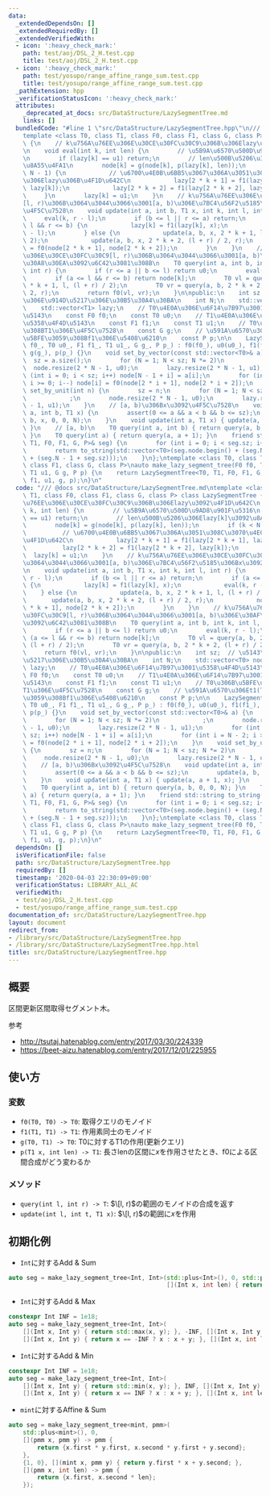 ```yaml
---
data:
  _extendedDependsOn: []
  _extendedRequiredBy: []
  _extendedVerifiedWith:
  - icon: ':heavy_check_mark:'
    path: test/aoj/DSL_2_H.test.cpp
    title: test/aoj/DSL_2_H.test.cpp
  - icon: ':heavy_check_mark:'
    path: test/yosupo/range_affine_range_sum.test.cpp
    title: test/yosupo/range_affine_range_sum.test.cpp
  _pathExtension: hpp
  _verificationStatusIcon: ':heavy_check_mark:'
  attributes:
    _deprecated_at_docs: src/DataStructure/LazySegmentTree.md
    links: []
  bundledCode: "#line 1 \"src/DataStructure/LazySegmentTree.hpp\"\n/// @docs src/DataStructure/LazySegmentTree.md\n\
    template <class T0, class T1, class F0, class F1, class G, class P> class LazySegmentTree\
    \ {\n    // k\u756A\u76EE\u306E\u30CE\u30FC\u30C9\u306B\u306Elazy\u3092\u4F1D\u642C\
    \n    void eval(int k, int len) {\n        // \u5B9A\u6570\u500D\u9AD8\u901F\u5316\
    \n        if (lazy[k] == u1) return;\n        // len\u500B\u5206\u306Elazy[k]\u3092\
    \u8A55\u4FA1\n        node[k] = g(node[k], p(lazy[k], len));\n        if (k <\
    \ N - 1) {\n            // \u6700\u4E0B\u6BB5\u3067\u306A\u3051\u308C\u3070\u4E0B\
    \u306Elazy\u306B\u4F1D\u642C\n            lazy[2 * k + 1] = f1(lazy[2 * k + 1],\
    \ lazy[k]);\n            lazy[2 * k + 2] = f1(lazy[2 * k + 2], lazy[k]);\n   \
    \     }\n        lazy[k] = u1;\n    }\n    // k\u756A\u76EE\u306E\u30CE\u30FC\u30C9\
    [l, r)\u306B\u3064\u3044\u3066\u3001[a, b)\u306E\u7BC4\u56F2\u5185\u306Bx\u3092\
    \u4F5C\u7528\n    void update(int a, int b, T1 x, int k, int l, int r) {\n   \
    \     eval(k, r - l);\n        if (b <= l || r <= a) return;\n        if (a <=\
    \ l && r <= b) {\n            lazy[k] = f1(lazy[k], x);\n            eval(k, r\
    \ - l);\n        } else {\n            update(a, b, x, 2 * k + 1, l, (l + r) /\
    \ 2);\n            update(a, b, x, 2 * k + 2, (l + r) / 2, r);\n            node[k]\
    \ = f0(node[2 * k + 1], node[2 * k + 2]);\n        }\n    }\n    // k\u756A\u76EE\
    \u306E\u30CE\u30FC\u30C9[l, r)\u306B\u3064\u3044\u3066\u3001[a, b)\u306E\u30AF\
    \u30A8\u30EA\u3092\u6C42\u3081\u308B\n    T0 query(int a, int b, int k, int l,\
    \ int r) {\n        if (r <= a || b <= l) return u0;\n        eval(k, r - l);\n\
    \        if (a <= l && r <= b) return node[k];\n        T0 vl = query(a, b, 2\
    \ * k + 1, l, (l + r) / 2);\n        T0 vr = query(a, b, 2 * k + 2, (l + r) /\
    \ 2, r);\n        return f0(vl, vr);\n    }\n\npublic:\n    int sz;  // \u5143\
    \u306E\u914D\u5217\u306E\u30B5\u30A4\u30BA\n    int N;\n    std::vector<T0> node;\n\
    \    std::vector<T1> lazy;\n    // T0\u4E0A\u306E\u6F14\u7B97\u3001\u5358\u4F4D\
    \u5143\n    const F0 f0;\n    const T0 u0;\n    // T1\u4E0A\u306E\u6F14\u7B97\u3001\
    \u5358\u4F4D\u5143\n    const F1 f1;\n    const T1 u1;\n    // T0\u306B\u5BFE\u3059\
    \u308BT1\u306E\u4F5C\u7528\n    const G g;\n    // \u591A\u6570\u306Et1(T1)\u306B\
    \u5BFE\u3059\u308Bf1\u306E\u5408\u6210\n    const P p;\n\n    LazySegmentTree(F0\
    \ f0_, T0 u0_, F1 f1_, T1 u1_, G g_, P p_) : f0(f0_), u0(u0_), f1(f1_), u1(u1_),\
    \ g(g_), p(p_) {}\n    void set_by_vector(const std::vector<T0>& a) {\n      \
    \  sz = a.size();\n        for (N = 1; N < sz; N *= 2)\n            ;\n      \
    \  node.resize(2 * N - 1, u0);\n        lazy.resize(2 * N - 1, u1);\n        for\
    \ (int i = 0; i < sz; i++) node[N - 1 + i] = a[i];\n        for (int i = N - 2;\
    \ i >= 0; i--) node[i] = f0(node[2 * i + 1], node[2 * i + 2]);\n    }\n    void\
    \ set_by_unit(int n) {\n        sz = n;\n        for (N = 1; N < sz; N *= 2)\n\
    \            ;\n        node.resize(2 * N - 1, u0);\n        lazy.resize(2 * N\
    \ - 1, u1);\n    }\n    // [a, b)\u306Bx\u3092\u4F5C\u7528\n    void update(int\
    \ a, int b, T1 x) {\n        assert(0 <= a && a < b && b <= sz);\n        update(a,\
    \ b, x, 0, 0, N);\n    }\n    void update(int a, T1 x) { update(a, a + 1, x);\
    \ }\n    // [a, b)\n    T0 query(int a, int b) { return query(a, b, 0, 0, N);\
    \ }\n    T0 query(int a) { return query(a, a + 1); }\n    friend std::string to_string(LazySegmentTree<T0,\
    \ T1, F0, F1, G, P>& seg) {\n        for (int i = 0; i < seg.sz; i++) seg.query(i);\n\
    \        return to_string(std::vector<T0>(seg.node.begin() + (seg.N - 1), seg.node.begin()\
    \ + (seg.N - 1 + seg.sz)));\n    }\n};\ntemplate <class T0, class T1, class F0,\
    \ class F1, class G, class P>\nauto make_lazy_segment_tree(F0 f0, T0 u0, F1 f1,\
    \ T1 u1, G g, P p) {\n    return LazySegmentTree<T0, T1, F0, F1, G, P>(f0, u0,\
    \ f1, u1, g, p);\n}\n"
  code: "/// @docs src/DataStructure/LazySegmentTree.md\ntemplate <class T0, class\
    \ T1, class F0, class F1, class G, class P> class LazySegmentTree {\n    // k\u756A\
    \u76EE\u306E\u30CE\u30FC\u30C9\u306B\u306Elazy\u3092\u4F1D\u642C\n    void eval(int\
    \ k, int len) {\n        // \u5B9A\u6570\u500D\u9AD8\u901F\u5316\n        if (lazy[k]\
    \ == u1) return;\n        // len\u500B\u5206\u306Elazy[k]\u3092\u8A55\u4FA1\n\
    \        node[k] = g(node[k], p(lazy[k], len));\n        if (k < N - 1) {\n  \
    \          // \u6700\u4E0B\u6BB5\u3067\u306A\u3051\u308C\u3070\u4E0B\u306Elazy\u306B\
    \u4F1D\u642C\n            lazy[2 * k + 1] = f1(lazy[2 * k + 1], lazy[k]);\n  \
    \          lazy[2 * k + 2] = f1(lazy[2 * k + 2], lazy[k]);\n        }\n      \
    \  lazy[k] = u1;\n    }\n    // k\u756A\u76EE\u306E\u30CE\u30FC\u30C9[l, r)\u306B\
    \u3064\u3044\u3066\u3001[a, b)\u306E\u7BC4\u56F2\u5185\u306Bx\u3092\u4F5C\u7528\
    \n    void update(int a, int b, T1 x, int k, int l, int r) {\n        eval(k,\
    \ r - l);\n        if (b <= l || r <= a) return;\n        if (a <= l && r <= b)\
    \ {\n            lazy[k] = f1(lazy[k], x);\n            eval(k, r - l);\n    \
    \    } else {\n            update(a, b, x, 2 * k + 1, l, (l + r) / 2);\n     \
    \       update(a, b, x, 2 * k + 2, (l + r) / 2, r);\n            node[k] = f0(node[2\
    \ * k + 1], node[2 * k + 2]);\n        }\n    }\n    // k\u756A\u76EE\u306E\u30CE\
    \u30FC\u30C9[l, r)\u306B\u3064\u3044\u3066\u3001[a, b)\u306E\u30AF\u30A8\u30EA\
    \u3092\u6C42\u3081\u308B\n    T0 query(int a, int b, int k, int l, int r) {\n\
    \        if (r <= a || b <= l) return u0;\n        eval(k, r - l);\n        if\
    \ (a <= l && r <= b) return node[k];\n        T0 vl = query(a, b, 2 * k + 1, l,\
    \ (l + r) / 2);\n        T0 vr = query(a, b, 2 * k + 2, (l + r) / 2, r);\n   \
    \     return f0(vl, vr);\n    }\n\npublic:\n    int sz;  // \u5143\u306E\u914D\
    \u5217\u306E\u30B5\u30A4\u30BA\n    int N;\n    std::vector<T0> node;\n    std::vector<T1>\
    \ lazy;\n    // T0\u4E0A\u306E\u6F14\u7B97\u3001\u5358\u4F4D\u5143\n    const\
    \ F0 f0;\n    const T0 u0;\n    // T1\u4E0A\u306E\u6F14\u7B97\u3001\u5358\u4F4D\
    \u5143\n    const F1 f1;\n    const T1 u1;\n    // T0\u306B\u5BFE\u3059\u308B\
    T1\u306E\u4F5C\u7528\n    const G g;\n    // \u591A\u6570\u306Et1(T1)\u306B\u5BFE\
    \u3059\u308Bf1\u306E\u5408\u6210\n    const P p;\n\n    LazySegmentTree(F0 f0_,\
    \ T0 u0_, F1 f1_, T1 u1_, G g_, P p_) : f0(f0_), u0(u0_), f1(f1_), u1(u1_), g(g_),\
    \ p(p_) {}\n    void set_by_vector(const std::vector<T0>& a) {\n        sz = a.size();\n\
    \        for (N = 1; N < sz; N *= 2)\n            ;\n        node.resize(2 * N\
    \ - 1, u0);\n        lazy.resize(2 * N - 1, u1);\n        for (int i = 0; i <\
    \ sz; i++) node[N - 1 + i] = a[i];\n        for (int i = N - 2; i >= 0; i--) node[i]\
    \ = f0(node[2 * i + 1], node[2 * i + 2]);\n    }\n    void set_by_unit(int n)\
    \ {\n        sz = n;\n        for (N = 1; N < sz; N *= 2)\n            ;\n   \
    \     node.resize(2 * N - 1, u0);\n        lazy.resize(2 * N - 1, u1);\n    }\n\
    \    // [a, b)\u306Bx\u3092\u4F5C\u7528\n    void update(int a, int b, T1 x) {\n\
    \        assert(0 <= a && a < b && b <= sz);\n        update(a, b, x, 0, 0, N);\n\
    \    }\n    void update(int a, T1 x) { update(a, a + 1, x); }\n    // [a, b)\n\
    \    T0 query(int a, int b) { return query(a, b, 0, 0, N); }\n    T0 query(int\
    \ a) { return query(a, a + 1); }\n    friend std::string to_string(LazySegmentTree<T0,\
    \ T1, F0, F1, G, P>& seg) {\n        for (int i = 0; i < seg.sz; i++) seg.query(i);\n\
    \        return to_string(std::vector<T0>(seg.node.begin() + (seg.N - 1), seg.node.begin()\
    \ + (seg.N - 1 + seg.sz)));\n    }\n};\ntemplate <class T0, class T1, class F0,\
    \ class F1, class G, class P>\nauto make_lazy_segment_tree(F0 f0, T0 u0, F1 f1,\
    \ T1 u1, G g, P p) {\n    return LazySegmentTree<T0, T1, F0, F1, G, P>(f0, u0,\
    \ f1, u1, g, p);\n}\n"
  dependsOn: []
  isVerificationFile: false
  path: src/DataStructure/LazySegmentTree.hpp
  requiredBy: []
  timestamp: '2020-04-03 22:30:09+09:00'
  verificationStatus: LIBRARY_ALL_AC
  verifiedWith:
  - test/aoj/DSL_2_H.test.cpp
  - test/yosupo/range_affine_range_sum.test.cpp
documentation_of: src/DataStructure/LazySegmentTree.hpp
layout: document
redirect_from:
- /library/src/DataStructure/LazySegmentTree.hpp
- /library/src/DataStructure/LazySegmentTree.hpp.html
title: src/DataStructure/LazySegmentTree.hpp
---
```

## 概要
区間更新区間取得セグメント木。

参考
- http://tsutaj.hatenablog.com/entry/2017/03/30/224339
- https://beet-aizu.hatenablog.com/entry/2017/12/01/225955

## 使い方
### 変数
- `f0(T0, T0) -> T0`: 取得クエリのモノイド
- `f1(T1, T1) -> T1`: 作用素同士のモノイド
- `g(T0, T1) -> T0`: $\mathrm{T0}$に対する$\mathrm{T1}$の作用(更新クエリ)
- `p(T1 x, int len) -> T1`: 長さ$\mathrm{len}$の区間に$x$を作用させたとき、$\mathrm{f0}$による区間合成がどう変わるか

### メソッド
- `query(int l, int r) -> T`: $\[l, r)$の範囲のモノイドの合成を返す
- `update(int l, int t, T1 x)`: $\[l, r)$の範囲に$x$を作用

## 初期化例
- `Int`に対するAdd & Sum
```cpp
auto seg = make_lazy_segment_tree<Int, Int>(std::plus<Int>(), 0, std::plus<Int>(), 0, std::plus<Int>(),
                                            [](Int x, int len) { return x * len; });
```

- `Int`に対するAdd & Max
```cpp
constexpr Int INF = 1e18;
auto seg = make_lazy_segment_tree<Int, Int>(
    [](Int x, Int y) { return std::max(x, y); }, -INF, [](Int x, Int y) { return x + y; }, 0,
    [](Int x, Int y) { return x == -INF ? x : x + y; }, [](Int x, int len) { return x; });
```

- `Int`に対するAdd & Min
```cpp
constexpr Int INF = 1e18;
auto seg = make_lazy_segment_tree<Int, Int>(
    [](Int x, Int y) { return std::min(x, y); }, INF, [](Int x, Int y) { return x + y; }, 0,
    [](Int x, Int y) { return x == INF ? x : x + y; }, [](Int x, int len) { return x; });
```

- `mint`に対するAffine & Sum
```cpp
auto seg = make_lazy_segment_tree<mint, pmm>(
    std::plus<mint>(), 0,
    [](pmm x, pmm y) -> pmm {
        return {x.first * y.first, x.second * y.first + y.second};
    },
    {1, 0}, [](mint x, pmm y) { return y.first * x + y.second; },
    [](pmm x, int len) -> pmm {
        return {x.first, x.second * len};
    });
```
